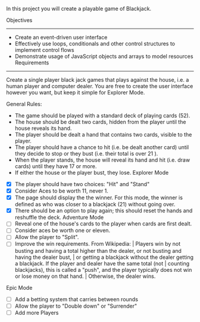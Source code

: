 In this project you will create a playable game of Blackjack.

Objectives
- - - - - -
* Create an event-driven user interface
* Effectively use loops, conditionals and other control structures to implement control flows
* Demonstrate usage of JavaScript objects and arrays to model resources
Requirements
- - - - - - -
Create a single player black jack games that plays against the house, i.e. a human player and computer dealer. You are free to create the user interface however you want, but keep it simple for Explorer Mode.

General Rules:

* The game should be played with a standard deck of playing cards (52).
* The house should be dealt two cards, hidden from the player until the house reveals its hand.
* The player should be dealt a hand that contains two cards, visible to the player.
* The player should have a chance to hit (i.e. be dealt another card) until they decide to stop or they bust (i.e. their total is over 21 ).
* When the player stands, the house will reveal its hand and hit (i.e. draw cards) until they have 17 or more.
* If either the house or the player bust, they lose.
Explorer Mode
- [X] The player should have two choices: "Hit" and "Stand"
- [X] Consider Aces to be worth 11, never 1.
- [X] The page should display the the winner. For this mode, the winner is defined as who was closer to a blackjack (21) without going over.
- [X] There should be an option to play again; this should reset the hands and reshuffle the deck.
Adventure Mode
- [ ] Reveal one of the house's cards to the player when cards are first dealt.
- [ ] Consider aces be worth one or eleven.
- [ ] Allow the player to "Split".
- [ ] Improve the win requirements. From Wikipedia:
  | Players win by not busting and having a total higher than the dealer, or not busting and having the dealer bust, | or getting a blackjack without the dealer getting a blackjack. If the player and dealer have the same total (not | counting blackjacks), this is called a "push", and the player typically does not win or lose money on that hand. | Otherwise, the dealer wins.

Epic Mode
- [ ] Add a betting system that carries between rounds
- [ ] Allow the player to "Double down" or "Surrender"
- [ ] Add more Players
